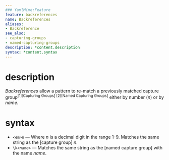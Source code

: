 ```yaml
---
### YamlMime:Feature
feature: backreferences
name: Backreferences
aliases:
- Backreference
see_also:
- capturing-groups
- named-capturing-groups
description: *content.description
syntax: *content.syntax
---
```

# description
<dfn>Backreferences</dfn> allow a pattern to re-match a previously matched capture group<sup>[1][Capturing Groups] [2][Named Capturing Groups]</sup> either by number (_n_) or by _name_.

# syntax
- <code>\<em>n</em></code> &mdash; Where *n* is a decimal digit in the range 1-9. Matches the same string as the [capture group] *n*.
- <code>\k&lt;<em>name</em>&gt;</code> &mdash; Matches the same string as the [named capture group] with the name *name*.